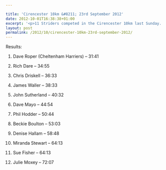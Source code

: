 ```yaml
---

title: 'Cirencester 10km &#8211; 23rd September 2012'
date: 2012-10-01T16:38:38+01:00
excerpt: '<p>11 Striders competed in the Cirencester 10km last Sunday..</p>'
layout: post
permalink: /2012/10/cirencester-10km-23rd-september-2012/
---
```

Results:

1) Dave Roper (Cheltenham Harriers) &#8211; 31:41

5) Rich Dare &#8211; 34:55

14) Chris Driskell &#8211; 36:33

22) James Waller &#8211; 38:33

46) John Sutherland &#8211; 40:32

118) Dave Mayo &#8211; 44:54

215) Phil Hodder &#8211; 50:44

261) Beckie Boulton &#8211; 53:03

376) Denise Hallam &#8211; 58:48

462) Miranda Stewart &#8211; 64:13

463) Sue Fisher &#8211; 64:13

509) Julie Moxey &#8211; 72:07
